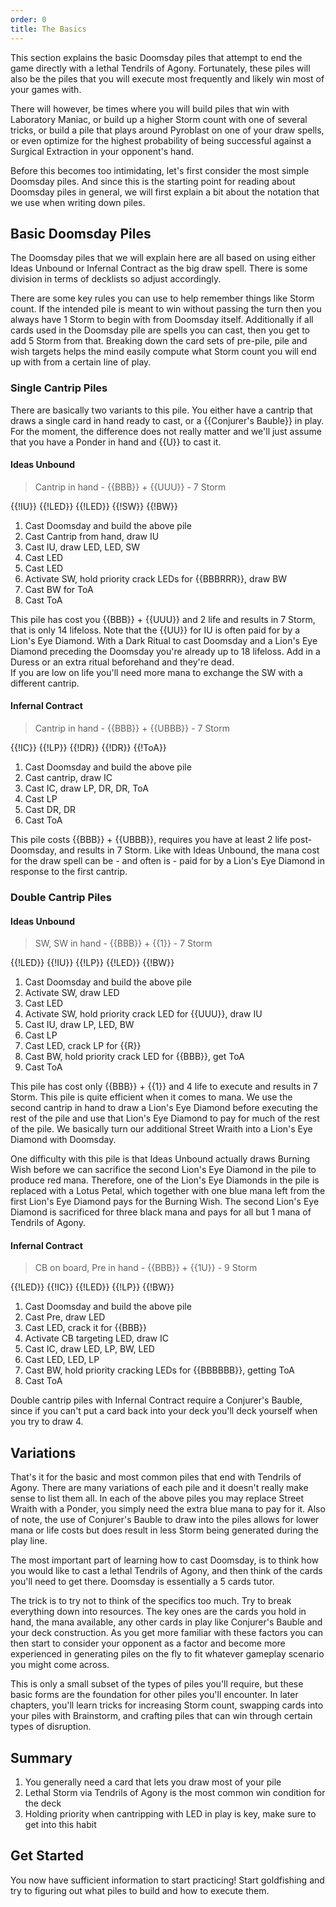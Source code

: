 ```yaml
---
order: 0
title: The Basics
---
```


This section explains the basic Doomsday piles that attempt to end the game
directly with a lethal Tendrils of Agony. Fortunately, these piles will also be
the piles that you will execute most frequently and likely win most of your
games with.

There will however, be times where you will build piles that win with Laboratory
Maniac, or build up a higher Storm count with one of several tricks, or build a
pile that plays around Pyroblast on one of your draw spells, or even optimize
for the highest probability of being successful against a Surgical Extraction in
your opponent's hand.

Before this becomes too intimidating, let's first consider the most simple
Doomsday piles. And since this is the starting point for reading about Doomsday
piles in general, we will first explain a bit about the notation that we use
when writing down piles.

## Basic Doomsday Piles

The Doomsday piles that we will explain here are all based on using either Ideas
Unbound or Infernal Contract as the big draw spell. There is some division in
terms of decklists so adjust accordingly.

There are some key rules you can use to help remember things like Storm count.
If the intended pile is meant to win without passing the turn then you always
have 1 Storm to begin with from Doomsday itself. Additionally if all cards used
in the Doomsday pile are spells you can cast, then you get to add 5 Storm from
that. Breaking down the card sets of pre-pile, pile and wish targets helps the
mind easily compute what Storm count you will end up with from a certain line of
play.

### Single Cantrip Piles

There are basically two variants to this pile. You either have a cantrip that
draws a single card in hand ready to cast, or a {{Conjurer's Bauble}} in play. For
the moment, the difference does not really matter and we'll just assume that you
have a Ponder in hand and {{U}} to cast it.

#### Ideas Unbound

> Cantrip in hand - {{BBB}} + {{UUU}} - 7 Storm

<pile>{{!IU}} {{!LED}} {{!LED}} {{!SW}} {{!BW}}</pile>

1. Cast Doomsday and build the above pile
2. Cast Cantrip from hand, draw IU
3. Cast IU, draw LED, LED, SW
4. Cast LED
5. Cast LED
6. Activate SW, hold priority crack LEDs for {{BBBRRR}}, draw BW
7. Cast BW for ToA
8. Cast ToA

This pile has cost you {{BBB}} + {{UUU}} and 2 life and results in 7 Storm, that is
only 14 lifeloss. Note that the {{UU}} for IU is often paid for by a Lion's Eye
Diamond. With a Dark Ritual to cast Doomsday and a Lion's Eye Diamond preceding
the Doomsday you're already up to 18 lifeloss. Add in a Duress or an extra
ritual beforehand and they're dead.  
If you are low on life you'll need more mana to exchange the SW with a different
cantrip.

#### Infernal Contract

> Cantrip in hand - {{BBB}} + {{UBBB}} - 7 Storm

<pile>{{!IC}} {{!LP}} {{!DR}} {{!DR}} {{!ToA}}</pile>

1. Cast Doomsday and build the above pile
2. Cast cantrip, draw IC
3. Cast IC, draw LP, DR, DR, ToA
4. Cast LP
5. Cast DR, DR
6. Cast ToA

This pile costs {{BBB}} + {{UBBB}}, requires you have at least 2 life
post-Doomsday, and results in 7 Storm. Like with Ideas Unbound, the mana cost
for the draw spell can be - and often is - paid for by a Lion's Eye Diamond in
response to the first cantrip.

### Double Cantrip Piles

#### Ideas Unbound

> SW, SW in hand - {{BBB}} + {{1}} - 7 Storm

<pile>{{!LED}} {{!IU}} {{!LP}} {{!LED}} {{!BW}}</pile>

1. Cast Doomsday and build the above pile
2. Activate SW, draw LED
3. Cast LED
4. Activate SW, hold priority crack LED for {{UUU}}, draw IU
5. Cast IU, draw LP, LED, BW
6. Cast LP
7. Cast LED, crack LP for {{R}}
8. Cast BW, hold priority crack LED for {{BBB}}, get ToA
9. Cast ToA

This pile has cost only {{BBB}} + {{1}} and 4 life to execute and results in 7
Storm. This pile is quite efficient when it comes to mana. We use the second
cantrip in hand to draw a Lion's Eye Diamond before executing the rest of the
pile and use that Lion's Eye Diamond to pay for much of the rest of the pile. We
basically turn our additional Street Wraith into a Lion's Eye Diamond with
Doomsday.

One difficulty with this pile is that Ideas Unbound actually draws Burning Wish
before we can sacrifice the second Lion's Eye Diamond in the pile to produce red
mana. Therefore, one of the Lion's Eye Diamonds in the pile is replaced with a
Lotus Petal, which together with one blue mana left from the first Lion's Eye
Diamond pays for the Burning Wish. The second Lion's Eye Diamond is sacrificed
for three black mana and pays for all but 1 mana of Tendrils of Agony.

#### Infernal Contract

> CB on board, Pre in hand - {{BBB}} + {{1U}} - 9 Storm

<pile>{{!LED}} {{!IC}} {{!LED}} {{!LP}} {{!BW}}</pile>

1. Cast Doomsday and build the above pile
2. Cast Pre, draw LED
3. Cast LED, crack it for {{BBB}}
4. Activate CB targeting LED, draw IC
5. Cast IC, draw LED, LP, BW, LED
6. Cast LED, LED, LP
8. Cast BW, hold priority cracking LEDs for {{BBBBBB}}, getting ToA
9. Cast ToA

Double cantrip piles with Infernal Contract require a Conjurer's Bauble, since
if you can't put a card back into your deck you'll deck yourself when you try to
draw 4.

## Variations

That's it for the basic and most common piles that end with Tendrils of Agony.
There are many variations of each pile and it doesn't really make sense to list
them all. In each of the above piles you may replace Street Wraith with a
Ponder, you simply need the extra blue mana to pay for it. Also of note, the use
of Conjurer's Bauble to draw into the piles allows for lower mana or life costs
but does result in less Storm being generated during the play line.

The most important part of learning how to cast Doomsday, is to think how you
would like to cast a lethal Tendrils of Agony, and then think of the cards
you'll need to get there. Doomsday is essentially a 5 cards tutor.

The trick is to try not to think of the specifics too much. Try to break
everything down into resources. The key ones are the cards you hold in hand, the
mana available, any other cards in play like Conjurer's Bauble and your deck
construction. As you get more familiar with these factors you can then start to
consider your opponent as a factor and become more experienced in generating
piles on the fly to fit whatever gameplay scenario you might come across.

This is only a small subset of the types of piles you'll require, but these
basic forms are the foundation for other piles you'll encounter. In later
chapters, you'll learn tricks for increasing Storm count, swapping cards into
your piles with Brainstorm, and crafting piles that can win through certain
types of disruption.

## Summary

1. You generally need a card that lets you draw most of your pile
2. Lethal Storm via Tendrils of Agony is the most common win condition for the
   deck
3. Holding priority when cantripping with LED in play is key, make sure to get
   into this habit

## Get Started

You now have sufficient information to start practicing! Start goldfishing and
try to figuring out what piles to build and how to execute them.

<div deckfile="ddeft.txt" />
